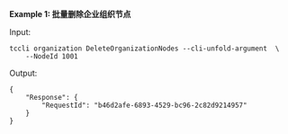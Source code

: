 **Example 1: 批量删除企业组织节点**



Input: 

```
tccli organization DeleteOrganizationNodes --cli-unfold-argument  \
    --NodeId 1001
```

Output: 
```
{
    "Response": {
        "RequestId": "b46d2afe-6893-4529-bc96-2c82d9214957"
    }
}
```

